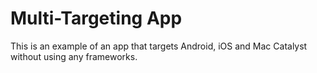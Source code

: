 # Multi-Targeting App

This is an example of an app that targets Android, iOS and Mac Catalyst without using any frameworks.
